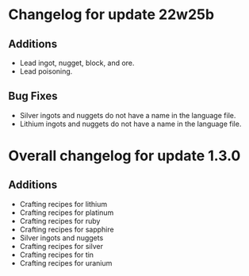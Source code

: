 # Changelog for update 22w25b

## Additions

- Lead ingot, nugget, block, and ore.
- Lead poisoning.

## Bug Fixes

- Silver ingots and nuggets do not have a name in the language file.
- Lithium ingots and nuggets do not have a name in the language file.

# Overall changelog for update 1.3.0

## Additions

- Crafting recipes for lithium
- Crafting recipes for platinum
- Crafting recipes for ruby
- Crafting recipes for sapphire
- Silver ingots and nuggets
- Crafting recipes for silver
- Crafting recipes for tin
- Crafting recipes for uranium
